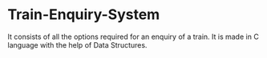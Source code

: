# Train-Enquiry-System
It consists of all the options required for an enquiry of a train. It is made in C language with the help of Data Structures.
